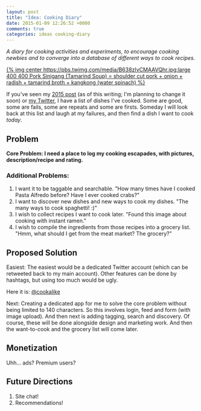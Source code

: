 ```yaml
---
layout: post
title: "Idea: Cooking Diary"
date: 2015-01-09 12:26:52 +0000
comments: true
categories: ideas cooking-diary
---
```


_A diary for cooking activities and experiments, to encourage cooking newbies and to converge into a database of different ways to cook recipes._

[{% img center https://pbs.twimg.com/media/B638zIvCMAAVQhr.jpg:large 400 400 Pork Sinigang (Tamarind Soup) = shoulder cut pork + onion + radish + tamarind broth + kangkong (water spinach) %}](https://twitter.com/kevinmarceloph/status/553376286677020672)

<!-- more -->

If you've seen my [2015 post](/2015/) (as of this writing; I'm planning to change it soon) or [my Twitter](https://twitter.com/kevinmarceloph), I have a list of dishes I've cooked. Some are good, some are fails, some are repeats and some are firsts. Someday I will look back at this list and laugh at my failures, and then find a dish I want to cook _today_.

## Problem
**Core Problem: I need a place to log my cooking escapades, with pictures, description/recipe and rating.**

### Additional Problems:
1. I want it to be taggable and searchable. "How many times have I cooked Pasta Alfredo before? Have I ever cooked crabs?"
2. I want to discover new dishes and new ways to cook my dishes. "The many ways to cook spaghetti! :)"
3. I wish to collect recipes I want to cook later. "Found this image about cooking with instant ramen."
4. I wish to compile the ingredients from those recipes into a grocery list. "Hmm, what should I get from the meat market? The grocery?"

## Proposed Solution
Easiest: The easiest would be a dedicated Twitter account (which can be retweeted back to my main account). Other features can be done by hashtags, but using too much would be ugly.

Here it is: [@cookalike](https://twitter.com/cookalike)

Next: Creating a dedicated app for me to solve the core problem without being limited to 140 characters. So this involves login, feed and form (with image upload). And then next is adding tagging, search and discovery. Of course, these will be done alongside design and marketing work. And then the want-to-cook and the grocery list will come later.

## Monetization
Uhh... ads? Premium users?

## Future Directions
1. Site chat!
2. Recommendations!
